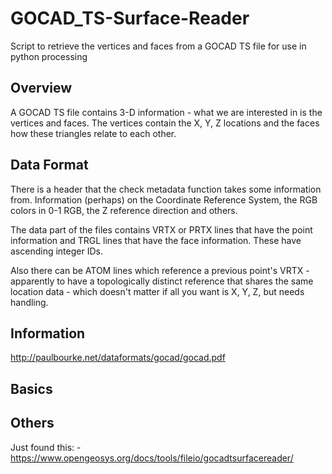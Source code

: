 # GOCAD_TS-Surface-Reader
Script to retrieve the vertices and faces from a GOCAD TS file for use in python processing

## Overview

A GOCAD TS file contains 3-D information - what we are interested in is the vertices and faces.  The vertices contain the X, Y, Z locations and the faces how these triangles relate to each other.

## Data Format

There is a header that the check metadata function takes some information from.  Information (perhaps) on the Coordinate Reference System, the RGB colors in 0-1 RGB, the Z reference direction and others.

The data part of the files contains VRTX or PRTX lines that have the point information and TRGL lines that have the face information.  These have ascending integer IDs.

Also there can be ATOM lines which reference a previous point's VRTX - apparently to have a topologically distinct reference that shares the same location data - which doesn't matter if all you want is X, Y, Z, but needs handling.


## Information

http://paulbourke.net/dataformats/gocad/gocad.pdf

## Basics


## Others

Just found this: - https://www.opengeosys.org/docs/tools/fileio/gocadtsurfacereader/


